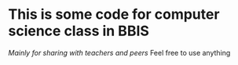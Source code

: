 # This is some code for computer science class in BBIS 
*Mainly for sharing with teachers and peers*
Feel free to use anything
